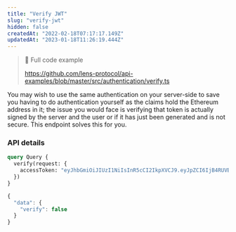```yaml
---
title: "Verify JWT"
slug: "verify-jwt"
hidden: false
createdAt: "2022-02-18T07:17:17.149Z"
updatedAt: "2023-01-18T11:26:19.444Z"
---
```

> 📘 Full code example
> 
> <https://github.com/lens-protocol/api-examples/blob/master/src/authentication/verify.ts>

You may wish to use the same authentication on your server-side to save you having to do authentication yourself as the claims hold the Ethereum address in it; the issue you would face is verifying that token is actually signed by the server and the user or if it has just been generated and is not secure. This endpoint solves this for you.

### API details

```graphql Example operation
query Query {
  verify(request: {
    accessToken: "eyJhbGmiOiJIUzI1NiIsInR5cCI2IkpXVCJ9.eyJpZCI6IjB4RUVBMEMxZjVhYjAxNTlkYmE3NDlEYzBCQWVlNDYyRTVlMjkzZGFhRiIsInJvbGUiOiJub3JtYWwiLCJpYXQiOjE2NDUxODg5OTQsImV4cCI6MTY2MzE4ODk5NH0.dgO9L5NxlVG_8Mc7H-1VFTIYQDRm_I-KCe2nvkLpx5o"
  })
}
```
```javascript Example response
{
  "data": {
    "verify": false
  }
}
```